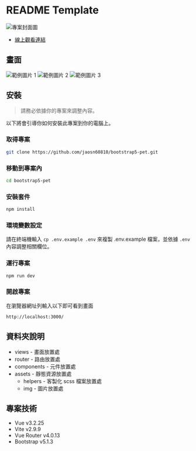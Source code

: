 # README Template

![專案封面圖](https://user-images.githubusercontent.com/26405746/212472519-b783ef32-7e62-4f6c-861b-6a18700597be.png)

- [線上觀看連結](https://jaosn60810.github.io/bootstrap5-pet/#/)

## 畫面

![範例圖片 1](https://user-images.githubusercontent.com/26405746/212472705-1a99964e-97ec-4303-8282-b8d22c397754.png)
![範例圖片 2](https://user-images.githubusercontent.com/26405746/212472719-be492789-0f7a-49d6-9b9d-87bc7afaf3ed.png)
![範例圖片 3](https://user-images.githubusercontent.com/26405746/212472731-ca2397d5-14c4-4db8-8779-b47261846925.png)

## 安裝

> 請務必依據你的專案來調整內容。

以下將會引導你如何安裝此專案到你的電腦上。

### 取得專案

```bash
git clone https://github.com/jaosn60810/bootstrap5-pet.git
```

### 移動到專案內

```bash
cd bootstrap5-pet
```

### 安裝套件

```bash
npm install
```

### 環境變數設定

請在終端機輸入 `cp .env.example .env` 來複製 .env.example 檔案，並依據 `.env` 內容調整相關欄位。

### 運行專案

```bash
npm run dev
```

### 開啟專案

在瀏覽器網址列輸入以下即可看到畫面

```bash
http://localhost:3000/
```

## 資料夾說明

- views - 畫面放置處
- router - 路由放置處
- components - 元件放置處
- assets - 靜態資源放置處
  - helpers - 客製化 scss 檔案放置處
  - img - 圖片放置處

## 專案技術

- Vue v3.2.25
- Vite v2.9.9
- Vue Router v4.0.13
- Bootstrap v5.1.3
